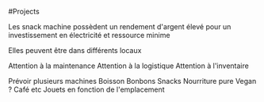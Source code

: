 #Projects 

Les snack machine possèdent un rendement d'argent élevé pour un investissement en électricité et ressource minime

Elles peuvent être dans différents locaux

Attention à la maintenance
Attention à la logistique
Attention à l'inventaire

Prévoir plusieurs machines
Boisson
Bonbons
Snacks
Nourriture pure
Vegan ?
Café etc
Jouets en fonction de l'emplacement